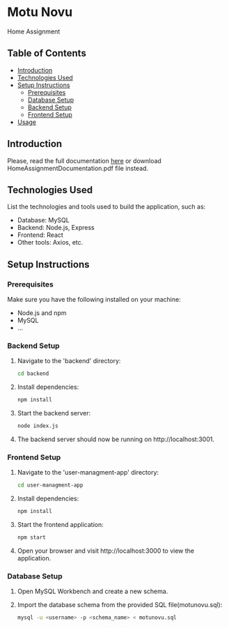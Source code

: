# Motu Novu

Home Assignment

## Table of Contents
- [Introduction](#introduction)
- [Technologies Used](#technologies-used)
- [Setup Instructions](#setup-instructions)
  - [Prerequisites](#prerequisites)
  - [Database Setup](#database-setup)
  - [Backend Setup](#backend-setup)
  - [Frontend Setup](#frontend-setup)
- [Usage](#usage)


## Introduction

Please, read the full documentation [here](https://github.com/petrovicluka/MotuNovu/blob/master/HomeAssignmentDocumentation.pdf) or download HomeAssignmentDocumentation.pdf file instead.

## Technologies Used

List the technologies and tools used to build the application, such as:

- Database: MySQL
- Backend: Node.js, Express
- Frontend: React
- Other tools: Axios, etc.

## Setup Instructions

### Prerequisites

Make sure you have the following installed on your machine:

- Node.js and npm
- MySQL
- ...


### Backend Setup

1. Navigate to the 'backend' directory:
   ```bash
   cd backend
   ```
2. Install dependencies:
   ```bash
   npm install
   ```
4. Start the backend server:
   ```bash
   node index.js
   ```
5. The backend server should now be running on http://localhost:3001.
   

### Frontend Setup

1. Navigate to the 'user-managment-app' directory:
   ```bash
   cd user-managment-app
   ```
2. Install dependencies:
   ```bash
   npm install
   ```

4. Start the frontend application:
   ```bash
   npm start
   ```
5. Open your browser and visit http://localhost:3000 to view the application.




### Database Setup

1. Open MySQL Workbench and create a new schema.

2. Import the database schema from the provided SQL file(motunovu.sql):
   ```bash
   mysql -u <username> -p <schema_name> < motunovu.sql

